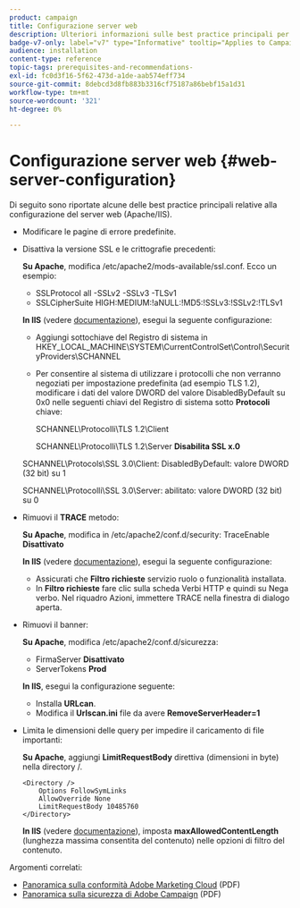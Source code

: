 ```yaml
---
product: campaign
title: Configurazione server web
description: Ulteriori informazioni sulle best practice principali per la configurazione del server web
badge-v7-only: label="v7" type="Informative" tooltip="Applies to Campaign Classic v7 only"
audience: installation
content-type: reference
topic-tags: prerequisites-and-recommendations-
exl-id: fc0d3f16-5f62-473d-a1de-aab574eff734
source-git-commit: 8debcd3d8fb883b3316cf75187a86bebf15a1d31
workflow-type: tm+mt
source-wordcount: '321'
ht-degree: 0%

---
```


# Configurazione server web {#web-server-configuration}



Di seguito sono riportate alcune delle best practice principali relative alla configurazione del server web (Apache/IIS).

* Modificare le pagine di errore predefinite.

* Disattiva la versione SSL e le crittografie precedenti:

   **Su Apache**, modifica /etc/apache2/mods-available/ssl.conf. Ecco un esempio:

   * SSLProtocol all -SSLv2 -SSLv3 -TLSv1
   * SSLCipherSuite HIGH:MEDIUM:!aNULL:!MD5:!SSLv3:!SSLv2:!TLSv1

   **In IIS** (vedere [documentazione](https://support.microsoft.com/en-us/kb/245030)), esegui la seguente configurazione:

   * Aggiungi sottochiave del Registro di sistema in HKEY_LOCAL_MACHINE\SYSTEM\CurrentControlSet\Control\SecurityProviders\SCHANNEL
   * Per consentire al sistema di utilizzare i protocolli che non verranno negoziati per impostazione predefinita (ad esempio TLS 1.2), modificare i dati del valore DWORD del valore DisabledByDefault su 0x0 nelle seguenti chiavi del Registro di sistema sotto **Protocoli** chiave:

      SCHANNEL\Protocolli\TLS 1.2\Client

      SCHANNEL\Protocolli\TLS 1.2\Server
   **Disabilita SSL x.0**

   SCHANNEL\Protocols\SSL 3.0\Client: DisabledByDefault: valore DWORD (32 bit) su 1

   SCHANNEL\Protocolli\SSL 3.0\Server: abilitato: valore DWORD (32 bit) su 0

* Rimuovi il **TRACE** metodo:

   **Su Apache**, modifica in /etc/apache2/conf.d/security: TraceEnable **Disattivato**

   **In IIS** (vedere [documentazione](https://www.iis.net/configreference/system.webserver/security/requestfiltering/verbs)), esegui la seguente configurazione:

   * Assicurati che **Filtro richieste** servizio ruolo o funzionalità installata.
   * In **Filtro richieste** fare clic sulla scheda Verbi HTTP e quindi su Nega verbo. Nel riquadro Azioni, immettere TRACE nella finestra di dialogo aperta.

* Rimuovi il banner:

   **Su Apache**, modifica /etc/apache2/conf.d/sicurezza:

   * FirmaServer **Disattivato**
   * ServerTokens **Prod**

   **In IIS**, esegui la configurazione seguente:

   * Installa **URLcan**.
   * Modifica il **Urlscan.ini** file da avere **RemoveServerHeader=1**


* Limita le dimensioni delle query per impedire il caricamento di file importanti:

   **Su Apache**, aggiungi **LimitRequestBody** direttiva (dimensioni in byte) nella directory /.

   ```
   <Directory />
       Options FollowSymLinks
       AllowOverride None
       LimitRequestBody 10485760
   </Directory>
   ```

   **In IIS** (vedere [documentazione](https://www.iis.net/configreference/system.webserver/security/requestfiltering/requestlimits)), imposta **maxAllowedContentLength** (lunghezza massima consentita del contenuto) nelle opzioni di filtro del contenuto.

Argomenti correlati:

* [Panoramica sulla conformità Adobe Marketing Cloud](https://experienceleague.adobe.com/docs/core-services/assets/Adobe-Marketing-Cloud-Privacy-and-Security-Overview.pdf) (PDF)
* [Panoramica sulla sicurezza di Adobe Campaign](https://www.adobe.com/content/dam/cc/en/security/pdfs/ADB-CampaignSecurity-WP.pdf) (PDF)
